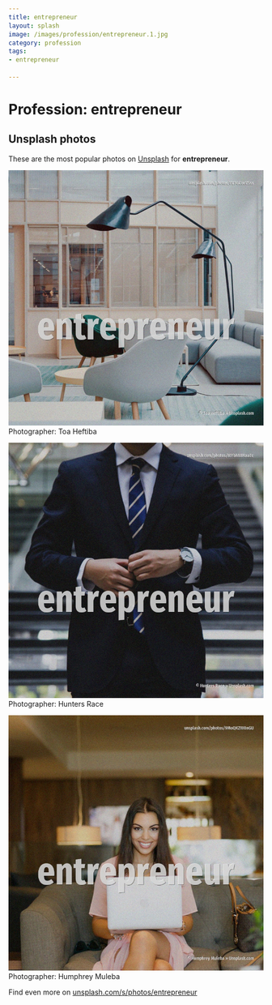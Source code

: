 ```yaml
---
title: entrepreneur
layout: splash
image: /images/profession/entrepreneur.1.jpg
category: profession
tags:
- entrepreneur

---
```

# Profession: entrepreneur



 
## Unsplash photos
These are the most popular photos on [Unsplash](https://unsplash.com) for **entrepreneur**.
 
![entrepreneur](/images/profession/entrepreneur.1.jpg)
Photographer:  Toa Heftiba
 
![entrepreneur](/images/profession/entrepreneur.2.jpg)
Photographer:  Hunters Race
 
![entrepreneur](/images/profession/entrepreneur.3.jpg)
Photographer:  Humphrey Muleba
 
Find even more on [unsplash.com/s/photos/entrepreneur](https://unsplash.com/s/photos/entrepreneur)
 
